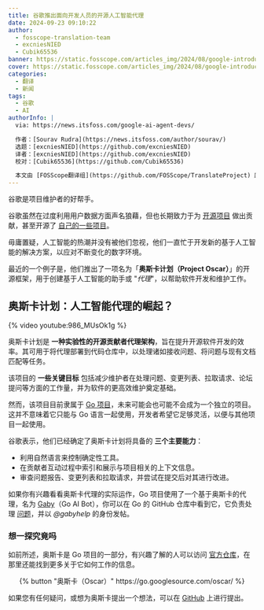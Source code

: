 ```yaml
---
title: 谷歌推出面向开发人员的开源人工智能代理
date: 2024-09-23 09:10:22
author:
  - fosscope-translation-team
  - excniesNIED
  - Cubik65536
banner: https://static.fosscope.com/articles_img/2024/08/google-introduces-open-source-ai-agent-for-developers/google-new-project-oscar.webp
cover: https://static.fosscope.com/articles_img/2024/08/google-introduces-open-source-ai-agent-for-developers/google-new-project-oscar.webp
categories:
  - 翻译
  - 新闻
tags: 
  - 谷歌
  - AI
authorInfo: |
  via: https://news.itsfoss.com/google-ai-agent-devs/

  作者：[Sourav Rudra](https://news.itsfoss.com/author/sourav/)
  选题：[excniesNIED](https://github.com/excniesNIED)
  译者：[excniesNIED](https://github.com/excniesNIED)
  校对：[Cubik65536](https://github.com/Cubik65536)

  本文由 [FOSScope翻译组](https://github.com/FOSScope/TranslateProject) 原创编译，[开源观察](https://fosscope.com/) 荣誉推出
---
```


谷歌是项目维护者的好帮手。

<!-- more -->

谷歌虽然在过度利用用户数据方面声名狼藉，但也长期致力于为 [开源项目](https://opensource.google/projects) 做出贡献，甚至开源了 [自己的一些项目](https://news.itsfoss.com/google-open-source-tools-ai/)。

毋庸置疑，人工智能的热潮并没有被他们忽视，他们一直忙于开发新的基于人工智能的解决方案，以应对不断变化的数字环境。

最近的一个例子是，他们推出了一项名为「**奥斯卡计划（Project Oscar）**」的开源框架，用于创建基于人工智能的助手或 "*代理*"，以帮助软件开发和维护工作。

## 奥斯卡计划：人工智能代理的崛起？

{% video youtube:986_MUsOk1g %}

奥斯卡计划是 **一种实验性的开源贡献者代理架构**，旨在提升开源软件开发的效率。其可用于将代理部署到代码仓库中，以处理诸如接收问题、将问题与现有文档匹配等任务。

该项目的 **一些关键目标** 包括减少维护者在处理问题、变更列表、拉取请求、论坛提问等方面的工作量，并为软件的更高效维护奠定基础。

然而，该项目目前隶属于 [Go 项目](https://go.dev/project)，未来可能会也可能不会成为一个独立的项目。这并不意味着它只能与 Go 语言一起使用，开发者希望它足够灵活，以便与其他项目一起使用。

谷歌表示，他们已经确定了奥斯卡计划将具备的 **三个主要能力**：

- 利用自然语言来控制确定性工具。
- 在贡献者互动过程中索引和展示与项目相关的上下文信息。
- 审查问题报告、变更列表和拉取请求，并尝试在提交后对其进行改进。

如果你有兴趣看看奥斯卡代理的实际运作，Go 项目使用了一个基于奥斯卡的代理，名为 [Gaby](https://github.com/gabyhelp)（Go AI Bot），你可以在 Go 的 GitHub 仓库中看到它，它负责处理 [问题](https://github.com/golang/go/issues?q=label%3Agabywins&)，并以 *@gabyhelp* 的身份发帖。

### 想一探究竟吗

如前所述，奥斯卡是 Go 项目的一部分，有兴趣了解的人可以访问 [官方仓库](https://go.googlesource.com/oscar/)，在那里还能找到更多关于它如何工作的信息。

<center>{% button "奥斯卡（Oscar）" https://go.googlesource.com/oscar/ %}</center>

如果您有任何疑问，或想为奥斯卡提出一个想法，可以在 [GitHub](https://github.com/golang/go/discussions/68490) 上进行提出。
